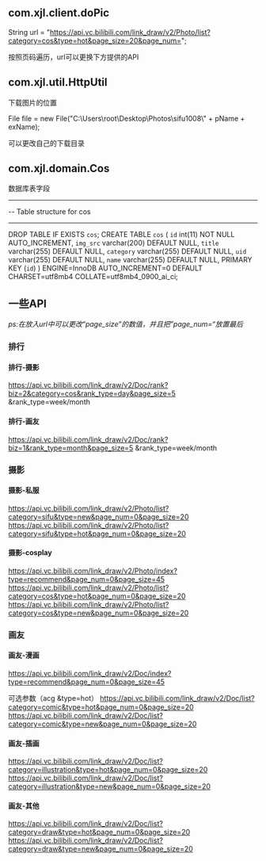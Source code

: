 ## com.xjl.client.doPic

String url = "https://api.vc.bilibili.com/link_draw/v2/Photo/list?category=cos&type=hot&page_size=20&page_num=";

按照页码遍历，url可以更换下方提供的API



## com.xjl.util.HttpUtil

下载图片的位置

 File file = new File("C:\\Users\\root\\Desktop\\Photos\\sifu1008\\" + pName + exName);

可以更改自己的下载目录

## com.xjl.domain.Cos

数据库表字段

------

-- Table structure for cos

------

DROP TABLE IF EXISTS `cos`;
CREATE TABLE `cos` (
  `id` int(11) NOT NULL AUTO_INCREMENT,
  `img_src` varchar(200) DEFAULT NULL,
  `title` varchar(255) DEFAULT NULL,
  `category` varchar(255) DEFAULT NULL,
  `uid` varchar(255) DEFAULT NULL,
  `name` varchar(255) DEFAULT NULL,
  PRIMARY KEY (`id`)
) ENGINE=InnoDB AUTO_INCREMENT=0 DEFAULT CHARSET=utf8mb4 COLLATE=utf8mb4_0900_ai_ci;



## 一些API

*ps:在放入url中可以更改“page_size”的数值，并且把”page_num=“放置最后*

### 排行

#### 排行-摄影

https://api.vc.bilibili.com/link_draw/v2/Doc/rank?biz=2&category=cos&rank_type=day&page_size=5  &rank_type=week/month

#### 排行-画友

https://api.vc.bilibili.com/link_draw/v2/Doc/rank?biz=1&rank_type=month&page_size=5  &rank_type=week/month

### 摄影

#### 摄影-私服

https://api.vc.bilibili.com/link_draw/v2/Photo/list?category=sifu&type=new&page_num=0&page_size=20
https://api.vc.bilibili.com/link_draw/v2/Photo/list?category=sifu&type=hot&page_num=0&page_size=20

#### 摄影-cosplay

https://api.vc.bilibili.com/link_draw/v2/Photo/index?type=recommend&page_num=0&page_size=45   
https://api.vc.bilibili.com/link_draw/v2/Photo/list?category=cos&type=hot&page_num=0&page_size=20
https://api.vc.bilibili.com/link_draw/v2/Photo/list?category=cos&type=new&page_num=0&page_size=20

### 画友

#### 画友-漫画

https://api.vc.bilibili.com/link_draw/v2/Doc/index?type=recommend&page_num=0&page_size=45   

可选参数（acg   &type=hot）
https://api.vc.bilibili.com/link_draw/v2/Doc/list?category=comic&type=hot&page_num=0&page_size=20
https://api.vc.bilibili.com/link_draw/v2/Doc/list?category=comic&type=new&page_num=0&page_size=20

#### 画友-插画

https://api.vc.bilibili.com/link_draw/v2/Doc/list?category=illustration&type=hot&page_num=0&page_size=20
https://api.vc.bilibili.com/link_draw/v2/Doc/list?category=illustration&type=new&page_num=0&page_size=20

#### 画友-其他

https://api.vc.bilibili.com/link_draw/v2/Doc/list?category=draw&type=hot&page_num=0&page_size=20
https://api.vc.bilibili.com/link_draw/v2/Doc/list?category=draw&type=new&page_num=0&page_size=20